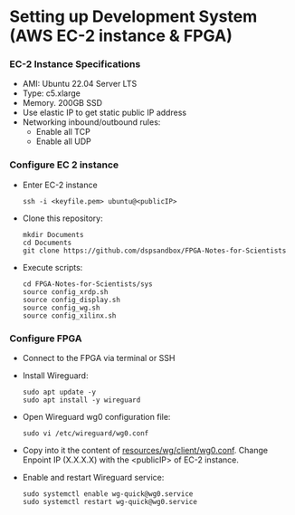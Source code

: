 # Setting up Development System (AWS EC-2 instance & FPGA)
### EC-2 Instance Specifications
* AMI: Ubuntu 22.04 Server LTS
* Type: c5.xlarge
* Memory. 200GB SSD
* Use elastic IP to get static public IP address
* Networking inbound/outbound rules: 
    * Enable all TCP
    * Enable all UDP

### Configure EC 2 instance
* Enter EC-2 instance
    ```
    ssh -i <keyfile.pem> ubuntu@<publicIP>
    ```
* Clone this repository:
    ```
    mkdir Documents
    cd Documents
    git clone https://github.com/dspsandbox/FPGA-Notes-for-Scientists
    ```
* Execute scripts:
    ```
    cd FPGA-Notes-for-Scientists/sys
    source config_xrdp.sh
    source config_display.sh
    source config_wg.sh
    source config_xilinx.sh
    ```

### Configure FPGA
* Connect to the FPGA via terminal or SSH
* Install Wireguard:
    ```
    sudo apt update -y
    sudo apt install -y wireguard
    ```

* Open Wireguard wg0 configuration file:
    ```
    sudo vi /etc/wireguard/wg0.conf
    ```
* Copy into it the content of [resources/wg/client/wg0.conf](resources/wg/client/wg0.conf). Change Enpoint IP (X.X.X.X) with the \<publicIP\> of EC-2 instance.

* Enable and restart Wireguard service:
    ```
    sudo systemctl enable wg-quick@wg0.service
    sudo systemctl restart wg-quick@wg0.service
    ```
